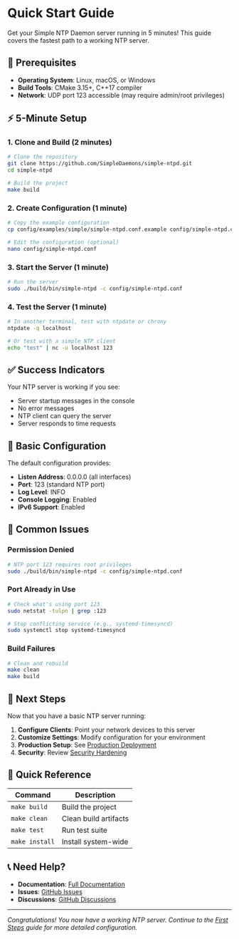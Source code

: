 # Quick Start Guide

Get your Simple NTP Daemon server running in 5 minutes! This guide covers the fastest path to a working NTP server.

## 🚀 Prerequisites

- **Operating System**: Linux, macOS, or Windows
- **Build Tools**: CMake 3.15+, C++17 compiler
- **Network**: UDP port 123 accessible (may require admin/root privileges)

## ⚡ 5-Minute Setup

### 1. Clone and Build (2 minutes)

```bash
# Clone the repository
git clone https://github.com/SimpleDaemons/simple-ntpd.git
cd simple-ntpd

# Build the project
make build
```

### 2. Create Configuration (1 minute)

```bash
# Copy the example configuration
cp config/examples/simple/simple-ntpd.conf.example config/simple-ntpd.conf

# Edit the configuration (optional)
nano config/simple-ntpd.conf
```

### 3. Start the Server (1 minute)

```bash
# Run the server
sudo ./build/bin/simple-ntpd -c config/simple-ntpd.conf
```

### 4. Test the Server (1 minute)

```bash
# In another terminal, test with ntpdate or chrony
ntpdate -q localhost

# Or test with a simple NTP client
echo "test" | nc -u localhost 123
```

## ✅ Success Indicators

Your NTP server is working if you see:
- Server startup messages in the console
- No error messages
- NTP client can query the server
- Server responds to time requests

## 🔧 Basic Configuration

The default configuration provides:
- **Listen Address**: 0.0.0.0 (all interfaces)
- **Port**: 123 (standard NTP port)
- **Log Level**: INFO
- **Console Logging**: Enabled
- **IPv6 Support**: Enabled

## 🚨 Common Issues

### Permission Denied
```bash
# NTP port 123 requires root privileges
sudo ./build/bin/simple-ntpd -c config/simple-ntpd.conf
```

### Port Already in Use
```bash
# Check what's using port 123
sudo netstat -tulpn | grep :123

# Stop conflicting service (e.g., systemd-timesyncd)
sudo systemctl stop systemd-timesyncd
```

### Build Failures
```bash
# Clean and rebuild
make clean
make build
```

## 📱 Next Steps

Now that you have a basic NTP server running:

1. **Configure Clients**: Point your network devices to this server
2. **Customize Settings**: Modify configuration for your environment
3. **Production Setup**: See [Production Deployment](../deployment/production.md)
4. **Security**: Review [Security Hardening](../deployment/security.md)

## 🔗 Quick Reference

| Command | Description |
|---------|-------------|
| `make build` | Build the project |
| `make clean` | Clean build artifacts |
| `make test` | Run test suite |
| `make install` | Install system-wide |

## 📞 Need Help?

- **Documentation**: [Full Documentation](../README.md)
- **Issues**: [GitHub Issues](https://github.com/blburns/simple-ntpd/issues)
- **Discussions**: [GitHub Discussions](https://github.com/blburns/simple-ntpd/discussions)

---

*Congratulations! You now have a working NTP server. Continue to the [First Steps](first-steps.md) guide for more detailed configuration.*

